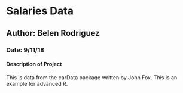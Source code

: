 # Salaries Data

## Author: Belen Rodriguez
### Date: 9/11/18

#### Description of Project

This is data from the carData package written by John Fox.
This is an example for advanced R.
